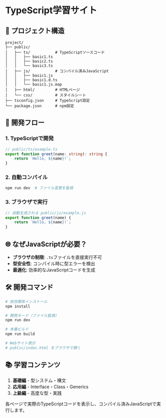 # TypeScript学習サイト

## 📂 プロジェクト構造

```
project/
├── public/
│   ├── ts/           # TypeScriptソースコード
│   │   ├── basic1.ts
│   │   ├── basic2.ts
│   │   └── basic3.ts
│   ├── js/           # コンパイル済みJavaScript
│   │   ├── basic1.js
│   │   ├── basic1.d.ts
│   │   └── basic1.js.map
│   ├── html/         # HTMLページ
│   └── css/          # スタイルシート
├── tsconfig.json     # TypeScript設定
└── package.json      # npm設定
```

## 🔄 開発フロー

### 1. TypeScriptで開発
```typescript
// public/ts/example.ts
export function greet(name: string): string {
    return `Hello, ${name}!`;
}
```

### 2. 自動コンパイル
```bash
npm run dev  # ファイル変更を監視
```

### 3. ブラウザで実行
```javascript
// 自動生成される public/js/example.js
export function greet(name) {
    return `Hello, ${name}!`;
}
```

## 🌐 なぜJavaScriptが必要？

- **ブラウザの制限**: `.ts`ファイルを直接実行不可
- **型安全性**: コンパイル時に型エラーを検出
- **最適化**: 効率的なJavaScriptコードを生成

## 🛠️ 開発コマンド

```bash
# 依存関係インストール
npm install

# 開発モード（ファイル監視）
npm run dev

# 本番ビルド
npm run build

# Webサイト表示
# public/index.html をブラウザで開く
```

## 📚 学習コンテンツ

1. **基礎編** - 型システム・構文
2. **応用編** - Interface・Class・Generics
3. **上級編** - 高度な型・実践

各ページで実際のTypeScriptコードを表示し、コンパイル済みJavaScriptで実行します。 